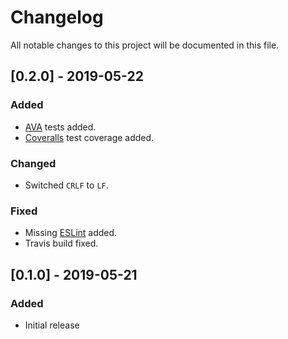 # Changelog
All notable changes to this project will be documented in this file.

## [0.2.0] - 2019-05-22
### Added
- [AVA](https://github.com/avajs/ava/) tests added.
- [Coveralls](https://coveralls.io/) test coverage added.

### Changed
- Switched `CRLF` to `LF`.

### Fixed
- Missing [ESLint](https://eslint.org/) added.
- Travis build fixed.

## [0.1.0] - 2019-05-21
### Added
- Initial release

